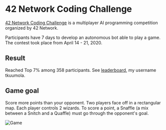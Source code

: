 # 42 Network Coding Challenge 
[42 Network Coding Challenge](https://www.codingame.com/hackathon/42-coding-challenge) is a multiplayer AI programming competition organized by 42 Network. 

Participants have 7 days to develop an autonomous bot able to play a game.
The contest took place from April 14 - 21, 2020.

## Result
Reached Top 7% among 358 participants. See [leaderboard](https://www.codingame.com/leaderboards/contests/42-coding-challenge/global), my username tkuumola.

## Game goal
Score more points than your opponent.
Two players face off in a rectangular map.
Each player controls 2 wizards. To score a point, a Snaffle (a mix between a Snitch and a Quaffle) must go through the opponent's goal.

![Game](../assets/game.png?raw=true)
